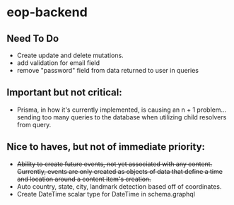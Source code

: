 # eop-backend

## Need To Do
* Create update and delete mutations.
* add validation for email field
* remove "password" field from data returned to user in queries

## Important but not critical:
* Prisma, in how it's currently implemented, is causing an n + 1 problem... sending too many queries to the database when utilizing child resolvers from query.

## Nice to haves, but not of immediate priority:
* ~~Ability to create future events, not yet associated with any content. Currently, events are only created as objects of data that define a time and location around a content item's creation.~~
* Auto country, state, city, landmark detection based off of coordinates.
* Create DateTime scalar type for DateTime in schema.graphql